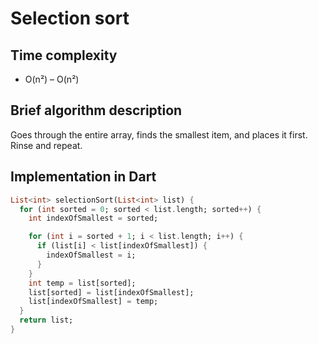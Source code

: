 # Selection sort

## Time complexity

- O(n²) – O(n²)

## Brief algorithm description

Goes through the entire array, finds the smallest item, and places it first. Rinse and repeat.

## Implementation in Dart

```Dart
List<int> selectionSort(List<int> list) {
  for (int sorted = 0; sorted < list.length; sorted++) {
    int indexOfSmallest = sorted;

    for (int i = sorted + 1; i < list.length; i++) {
      if (list[i] < list[indexOfSmallest]) {
        indexOfSmallest = i;
      }
    }
    int temp = list[sorted];
    list[sorted] = list[indexOfSmallest];
    list[indexOfSmallest] = temp;
  }
  return list;
}

```
